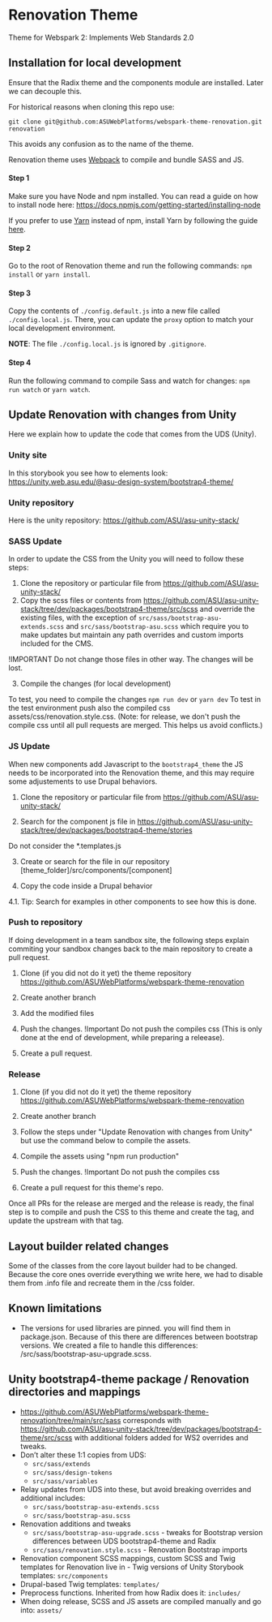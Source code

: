 # Renovation Theme

Theme for Webspark 2: Implements Web Standards 2.0

## Installation for local development

Ensure that the Radix theme and the components module are installed. Later we can decouple this.

For historical reasons when cloning this repo use:

`git clone git@github.com:ASUWebPlatforms/webspark-theme-renovation.git renovation`

This avoids any confusion as to the name of the theme.

Renovation theme uses [Webpack](https://webpack.js.org) to compile and bundle SASS and JS.

#### Step 1
Make sure you have Node and npm installed.
You can read a guide on how to install node here: https://docs.npmjs.com/getting-started/installing-node

If you prefer to use [Yarn](https://yarnpkg.com) instead of npm, install Yarn by following the guide [here](https://yarnpkg.com/docs/install).

#### Step 2
Go to the root of Renovation theme and run the following commands: `npm install` or `yarn install`.

#### Step 3
Copy the contents of `./config.default.js` into a new file called `./config.local.js`. There, you can update the `proxy` option to match your local development environment.

**NOTE**: The file `./config.local.js` is ignored by `.gitignore`.

#### Step 4
Run the following command to compile Sass and watch for changes: `npm run watch` or `yarn watch`.


## Update Renovation with changes from Unity

Here we explain how to update the code that comes from the UDS (Unity).

### Unity site

In this storybook you see how to elements look:
https://unity.web.asu.edu/@asu-design-system/bootstrap4-theme/

### Unity repository

Here is the unity repository:
https://github.com/ASU/asu-unity-stack/

### SASS Update

In order to update the CSS from the Unity you will need to follow these steps:

1. Clone the repository or particular file from https://github.com/ASU/asu-unity-stack/
2. Copy the scss files or contents from https://github.com/ASU/asu-unity-stack/tree/dev/packages/bootstrap4-theme/src/scss and override the existing files, with the exception of `src/sass/bootstrap-asu-extends.scss` and `src/sass/bootstrap-asu.scss` which require you to make updates but maintain any path overrides and custom imports included for the CMS.

!IMPORTANT
Do not change those files in other way. The changes will be lost.

3. Compile the changes (for local development)

To test, you need to compile the changes `npm run dev` or `yarn dev`
To test in the test environment push also the compiled css assets/css/renovation.style.css. (Note: for release, we don't push the compile css until all pull requests are merged. This helps us avoid conflicts.)

### JS Update

When new components add Javascript to the `bootstrap4_theme` the JS needs to be incorporated into the Renovation theme, and this may require some adjustements to use Drupal behaviors.

1. Clone the repository or particular file from https://github.com/ASU/asu-unity-stack/

2. Search for the component js file in https://github.com/ASU/asu-unity-stack/tree/dev/packages/bootstrap4-theme/stories

Do not consider the *.templates.js

3. Create or search for the file in our repository [theme_folder]/src/components/[component]

4. Copy the code inside a Drupal behavior

4.1. Tip: Search for examples in other components to see how this is done.

### Push to repository

If doing development in a team sandbox site, the following steps explain commiting your sandbox changes back to the main repository to create a pull request.

1. Clone (if you did not do it yet) the theme repository https://github.com/ASUWebPlatforms/webspark-theme-renovation

2. Create another branch

3. Add the modified files

4. Push the changes. !Important  Do not push the compiles css (This is only done at the end of development, while preparing a releease).

5. Create a pull request.

### Release

1. Clone (if you did not do it yet) the theme repository https://github.com/ASUWebPlatforms/webspark-theme-renovation

2. Create another branch

3. Follow the steps under "Update Renovation with changes from Unity" but use the command below to compile the assets.

4. Compile the assets using "npm run production"

5. Push the changes. !Important  Do not push the compiles css

6. Create a pull request for this theme's repo.

Once all PRs for the release are merged and the release is ready, the final step is to compile and push the CSS to this theme and create the tag, and update the upstream with that tag.

## Layout builder related changes

Some of the classes from the core layout builder had to be changed. Because the core ones override everything we write here, we had to disable them from .info file and recreate them in the /css folder.


## Known limitations

 - The versions for used libraries are pinned. you will find them in package.json. Because of this there are differences between bootstrap versions. We created a file to handle this differences: /src/sass/bootstrap-asu-upgrade.scss.


## Unity bootstrap4-theme package / Renovation directories and mappings

* https://github.com/ASUWebPlatforms/webspark-theme-renovation/tree/main/src/sass corresponds with https://github.com/ASU/asu-unity-stack/tree/dev/packages/bootstrap4-theme/src/scss with additional folders added for WS2 overrides and tweaks.
* Don’t alter these 1:1 copies from UDS:
  * `src/sass/extends`
  * `src/sass/design-tokens`
  * `src/sass/variables`
* Relay updates from UDS into these, but avoid breaking overrides and additional includes:
  * `src/sass/bootstrap-asu-extends.scss`
  * `src/sass/bootstrap-asu.scss`
* Renovation additions and tweaks
  * `src/sass/bootstrap-asu-upgrade.scss` - tweaks for Bootstrap version differences between UDS bootstrap4-theme and Radix
  * `src/sass/renovation.style.scss` - Renovation Bootstrap imports
* Renovation component SCSS mappings, custom SCSS and Twig templates for Renovation live in - Twig versions of Unity Storybook templates:
`src/components`
* Drupal-based Twig templates:
`templates/`
* Preprocess functions. Inherited from how Radix does it:
`includes/`
* When doing release, SCSS and JS assets are compiled manually and go into:
`assets/`
